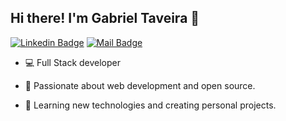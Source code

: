 ## Hi there! I'm Gabriel Taveira 👋

[![Linkedin Badge](https://img.shields.io/badge/-Gabriel%20Taveira-blue?style=flat-square&logo=Linkedin&logoColor=white&link=https://www.linkedin.com/in/gabrieltaveira/)](https://www.linkedin.com/in/gabrieltaveira/)
[![Mail Badge](https://img.shields.io/badge/-gabrielstaveira@gmail.com-8B89CC?style=flat-square&logo=Protonmail&logoColor=white&link=mailto:gabrielstaveira@gmail.com)](mailto:gabrielstaveira@gmail.com)

- 💻 Full Stack developer

- 🔭 Passionate about web development and open source.

- 🌱 Learning new technologies and creating personal projects.
